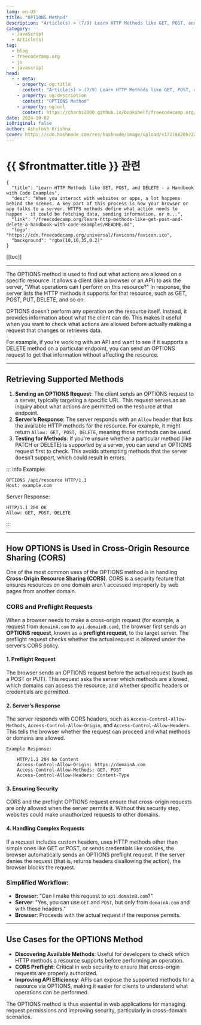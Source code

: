 ```yaml
---
lang: en-US
title: "OPTIONS Method"
description: "Article(s) > (7/9) Learn HTTP Methods like GET, POST, and DELETE - a Handbook with Code Examples"
category:
  - JavaScript
  - Article(s)
tag:
  - blog
  - freecodecamp.org
  - js
  - javascript
head:
  - - meta:
    - property: og:title
      content: "Article(s) > (7/9) Learn HTTP Methods like GET, POST, and DELETE - a Handbook with Code Examples"
    - property: og:description
      content: "OPTIONS Method"
    - property: og:url
      content: https://chanhi2000.github.io/bookshelf/freecodecamp.org/learn-http-methods-like-get-post-and-delete-a-handbook-with-code-examples/options-method.html
date: 2024-10-02
isOriginal: false
author: Ashutosh Krishna
cover: https://cdn.hashnode.com/res/hashnode/image/upload/v1727862097228/24433377-ebb8-49b5-b0ee-5736f629399d.png
---
```


# {{ $frontmatter.title }} 관련

```component VPCard
{
  "title": "Learn HTTP Methods like GET, POST, and DELETE - a Handbook with Code Examples",
  "desc": "When you interact with websites or apps, a lot happens behind the scenes. A key part of this process is how your browser or app talks to a server. HTTPS methods define what action needs to happen - it could be fetching data, sending information, or m...",
  "link": "/freecodecamp.org/learn-http-methods-like-get-post-and-delete-a-handbook-with-code-examples/README.md",
  "logo": "https://cdn.freecodecamp.org/universal/favicons/favicon.ico",
  "background": "rgba(10,10,35,0.2)"
}
```

[[toc]]

---

<SiteInfo
  name="Learn HTTP Methods like GET, POST, and DELETE - a Handbook with Code Examples"
  desc="When you interact with websites or apps, a lot happens behind the scenes. A key part of this process is how your browser or app talks to a server. HTTPS methods define what action needs to happen - it could be fetching data, sending information, or m..."
  url="https://freecodecamp.org/news/learn-http-methods-like-get-post-and-delete-a-handbook-with-code-examples/"
  logo="https://cdn.freecodecamp.org/universal/favicons/favicon.ico"
  preview="https://cdn.hashnode.com/res/hashnode/image/upload/v1727862097228/24433377-ebb8-49b5-b0ee-5736f629399d.png"/>

The OPTIONS method is used to find out what actions are allowed on a specific resource. It allows a client (like a browser or an API) to ask the server, "What operations can I perform on this resource?" In response, the server lists the HTTP methods it supports for that resource, such as GET, POST, PUT, DELETE, and so on.

OPTIONS doesn’t perform any operation on the resource itself. Instead, it provides information about what the client can do. This makes it useful when you want to check what actions are allowed before actually making a request that changes or retrieves data.

For example, if you’re working with an API and want to see if it supports a DELETE method on a particular endpoint, you can send an OPTIONS request to get that information without affecting the resource.

---

## Retrieving Supported Methods

1. **Sending an OPTIONS Request**: The client sends an OPTIONS request to a server, typically targeting a specific URL. This request serves as an inquiry about what actions are permitted on the resource at that endpoint.
2. **Server’s Response**: The server responds with an `Allow` header that lists the available HTTP methods for the resource. For example, it might return `Allow: GET, POST, DELETE`, meaning those methods can be used.
3. **Testing for Methods**: If you're unsure whether a particular method (like PATCH or DELETE) is supported by a server, you can send an OPTIONS request first to check. This avoids attempting methods that the server doesn’t support, which could result in errors.

::: info Example:

```
OPTIONS /api/resource HTTP/1.1
Host: example.com
```

Server Response:

```
HTTP/1.1 200 OK
Allow: GET, POST, DELETE
```

:::

---

## How OPTIONS is Used in Cross-Origin Resource Sharing (CORS)

One of the most common uses of the OPTIONS method is in handling **Cross-Origin Resource Sharing (CORS)**. CORS is a security feature that ensures resources on one domain aren’t accessed improperly by web pages from another domain.

### CORS and Preflight Requests

When a browser needs to make a cross-origin request (for example, a request from `domainA.com` to `api.domainB.com`), the browser first sends an **OPTIONS request**, known as a **preflight request**, to the target server. The preflight request checks whether the actual request is allowed under the server’s CORS policy.

#### 1. Preflight Request

The browser sends an OPTIONS request before the actual request (such as a POST or PUT). This request asks the server which methods are allowed, which domains can access the resource, and whether specific headers or credentials are permitted.

#### 2. Server’s Response

The server responds with CORS headers, such as `Access-Control-Allow-Methods`, `Access-Control-Allow-Origin`, and `Access-Control-Allow-Headers`. This tells the browser whether the request can proceed and what methods or domains are allowed.

```
Example Response:

    HTTP/1.1 204 No Content
    Access-Control-Allow-Origin: https://domainA.com
    Access-Control-Allow-Methods: GET, POST
    Access-Control-Allow-Headers: Content-Type
```

#### 3. Ensuring Security

CORS and the preflight OPTIONS request ensure that cross-origin requests are only allowed when the server permits it. Without this security step, websites could make unauthorized requests to other domains.

#### 4. Handling Complex Requests

If a request includes custom headers, uses HTTP methods other than simple ones like GET or POST, or sends credentials like cookies, the browser automatically sends an OPTIONS preflight request. If the server denies the request (that is, returns headers disallowing the action), the browser blocks the request.

### Simplified Workflow:

- **Browser**: "Can I make this request to `api.domainB.com`?"
- **Server**: "Yes, you can use `GET` and `POST`, but only from `domainA.com` and with these headers."
- **Browser**: Proceeds with the actual request if the response permits.

---

## Use Cases for the OPTIONS Method

- **Discovering Available Methods**: Useful for developers to check which HTTP methods a resource supports before performing an operation.
- **CORS Preflight**: Critical in web security to ensure that cross-origin requests are properly authorized.
- **Improving API Efficiency**: APIs can expose the supported methods for a resource via OPTIONS, making it easier for clients to understand what operations can be performed.

The OPTIONS method is thus essential in web applications for managing request permissions and improving security, particularly in cross-domain scenarios.